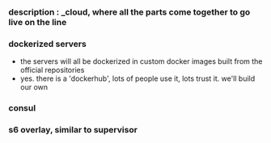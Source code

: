 ### description : _cloud, where all the parts come together to go live on the line


### dockerized servers
- the servers will all be dockerized in custom docker images built from the official repositories
- yes.  there is a 'dockerhub', lots of people use it, lots trust it.  we'll build our own



### consul


### s6 overlay, similar to supervisor

